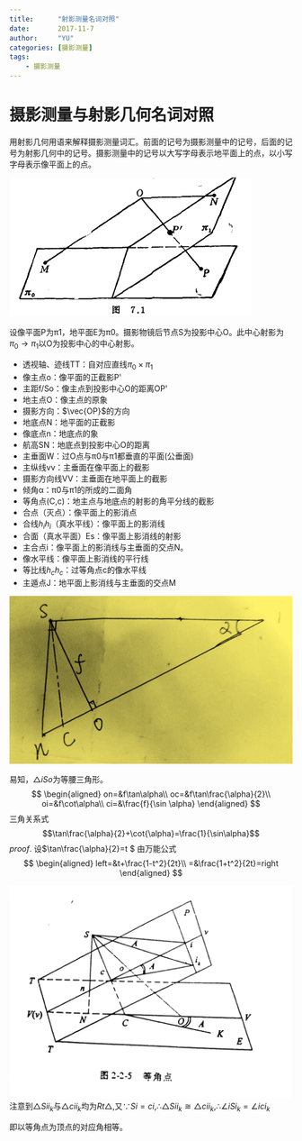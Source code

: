 ```yaml
---
title:      "射影测量名词对照"
date:       2017-11-7
author:     "YU"
categories: [摄影测量]
tags:
    - 摄影测量
--- 
```


# 摄影测量与射影几何名词对照

用射影几何用语来解释摄影测量词汇。前面的记号为摄影测量中的记号，后面的记号为射影几何中的记号。摄影测量中的记号以大写字母表示地平面上的点，以小写字母表示像平面上的点。

![projgeo7.1](/images/projgeo7-1.png)

设像平面P为π1，地平面E为π0。摄影物镜后节点S为投影中心O。此中心射影为$\pi_0\to \pi_1$以O为投影中心的中心射影。

* 透视轴、迹线TT：自对应直线$\pi_0\times \pi_1$
* 像主点o：像平面的正截影P'
* 主距f/So：像主点到投影中心O的距离OP'
* 地主点O：像主点的原象
* 摄影方向：$\vec{OP}$的方向
* 地底点N：地平面的正截影
* 像底点n：地底点的象
* 航高SN：地底点到投影中心O的距离
* 主垂面W：过O点与π0与π1都垂直的平面(公垂面)
* 主纵线vv：主垂面在像平面上的截影
* 摄影方向线VV：主垂面在地平面上的截影
* 倾角α：π0与π1的所成的二面角
* 等角点(C,c)：地主点与地底点的射影的角平分线的截影
* 合点（灭点）：像平面上的影消点
* 合线$h_ih_i$（真水平线）：像平面上的影消线
* 合面（真水平面）Es：像平面上影消线的射影
* 主合点i：像平面上的影消线与主垂面的交点N。
* 像水平线：像平面上影消线的平行线
* 等比线$h_ch_c$：过等角点c的像水平线
* 主遁点J：地平面上影消线与主垂面的交点M

![](/images/projgeo1.png)

易知，$\triangle iSo$为等腰三角形。
$$
\begin{aligned}
on=&f\tan\alpha\\
oc=&f\tan\frac{\alpha}{2}\\
oi=&f\cot\alpha\\
ci=&\frac{f}{\sin \alpha}
\end{aligned}
$$
三角关系式
$$\tan\frac{\alpha}{2}+\cot{\alpha}=\frac{1}{\sin\alpha}$$
$proof.$
设$\tan\frac{\alpha}{2}=t $
由万能公式
$$
\begin{aligned}
left=&t+\frac{1-t^2}{2t}\\
=&\frac{1+t^2}{2t}=right
\end{aligned}
$$

![](/images/projgeo2.jpg)
注意到$\triangle Sii_k$与$\triangle cii_k$均为$Rt\triangle$,又$\because Si=ci,\therefore \triangle Sii_k\cong\triangle cii_k,\therefore \angle iSi_k=\angle ici_k$

即以等角点为顶点的对应角相等。